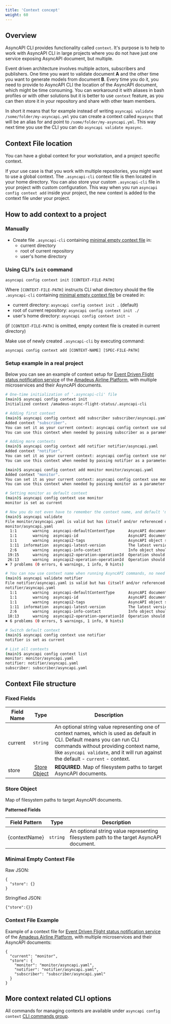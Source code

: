 ```yaml
---
title: 'Context concept'
weight: 60
---
```


## Overview

AsyncAPI CLI provides functionality called `context`. It's purpose is to help to work with AsyncAPI CLI in large projects where you do not have just one service exposing AsyncAPI document, but multiple.

Event driven architecture involves multiple actors, subscribers and publishers. One time you want to validate document **A** and the other time you want to generate models from document **B**. Every time you do it, you need to provide to AsyncAPI CLI the location of the AsyncAPI document, which might be time consuming. You can workaround it with aliases in bash profiles or with other solutions but it is better to use `context` feature, as you can then store it in your repository and share with other team members.

In short it means that for example instead of writing `asyncapi validate /some/folder/my-asyncapi.yml` you can create a context called `myasync` that will be an alias for and point to `/some/folder/my-asyncapi.yml`. This way next time you use the CLI you can do `asyncapi validate myasync`.

## Context File location

You can have a global context for your workstation, and a project specific context.

If your use case is that you work with multiple repositories, you might want to use a global context. The `.asyncapi-cli` context file is then located in your home directory. You can also store your custom `.asyncapi-cli` file in your project with custom configuration. This way when you run `asyncapi config context add` inside your project, the new context is added to the context file under your project.

## How to add context to a project

### Manually
  - Create file `.asyncapi-cli` containing [minimal empty context file](#minimalEmptyContextFile) in:
    - current directory
    - root of current repository
    - user's home directory

### Using CLI's `init` command

`asyncapi config context init [CONTEXT-FILE-PATH]`

Where `[CONTEXT-FILE-PATH]` instructs CLI what directory should the file `.asyncapi-cli` containing [minimal empty context file](#minimalEmptyContextFile) be created in:
  - current directory: `asyncapi config context init .` (default)
  - root of current repository: `asyncapi config context init ./`
  - user's home directory: `asyncapi config context init ~`
  
(if `[CONTEXT-FILE-PATH]` is omitted, empty context file is created in current directory)

Make use of newly created `.asyncapi-cli` by executing command:

`asyncapi config context add [CONTEXT-NAME] [SPEC-FILE-PATH]`

### Setup example in a real project

Below you can see an example of context setup for [Event Driven Flight status notification service](https://github.com/amadeus4dev-examples/amadeus-async-flight-status/tree/ff433b6d320a3a6a2499976cbf0782353bc57c16) of the [Amadeus Airline Platform](https://amadeus.com/en/industries/airlines/airline-platform), with multiple microservices and their AsyncAPI documents.

```bash
# One-time initialization of '.asyncapi-cli' file
(main)$ asyncapi config context init
Initialized context /amadeus-async-flight-status/.asyncapi-cli

# Adding first context
(main)$ asyncapi config context add subscriber subscriber/asyncapi.yaml
Added context "subscriber".
You can set it as your current context: asyncapi config context use subscriber
You can use this context when needed by passing subscriber as a parameter: asyncapi validate subscriber

# Adding more contexts
(main)$ asyncapi config context add notifier notifier/asyncapi.yaml
Added context "notifier".
You can set it as your current context: asyncapi config context use notifier
You can use this context when needed by passing notifier as a parameter: asyncapi validate notifier

(main)$ asyncapi config context add monitor monitor/asyncapi.yaml
Added context "monitor".
You can set it as your current context: asyncapi config context use monitor
You can use this context when needed by passing monitor as a parameter: asyncapi validate monitor

# Setting monitor as default context
(main)$ asyncapi config context use monitor
monitor is set as current

# Now you do not even have to remember the context name, and default 'monitor/asyncapi.yaml' will be validated
(main)$ asyncapi validate
File monitor/asyncapi.yaml is valid but has (itself and/or referenced documents) governance issues.
monitor/asyncapi.yaml
  1:1       warning  asyncapi-defaultContentType      AsyncAPI document should have "defaultContentType" field.
  1:1       warning  asyncapi-id                      AsyncAPI document should have "id" field.
  1:1       warning  asyncapi2-tags                   AsyncAPI object should have non-empty "tags" array.
  1:11  information  asyncapi-latest-version          The latest version of AsyncAPi is not used. It is recommended update to the "2.6.0" version.  asyncapi
  2:6       warning  asyncapi-info-contact            Info object should have "contact" object.                                                     info
 19:15      warning  asyncapi2-operation-operationId  Operation should have an "operationId" field defined.                                         channels.flight/update.subscribe
 26:13      warning  asyncapi2-operation-operationId  Operation should have an "operationId" field defined.                                         channels.flight/queue.publish
✖ 7 problems (0 errors, 6 warnings, 1 info, 0 hints)

# You can now use context name when running AsyncAPI commands, no need to remember file location like 'notifier/asyncapi.yaml'
(main)$ asyncapi validate notifier
File notifier/asyncapi.yaml is valid but has (itself and/or referenced documents) governance issues.
notifier/asyncapi.yaml
  1:1       warning  asyncapi-defaultContentType      AsyncAPI document should have "defaultContentType" field.
  1:1       warning  asyncapi-id                      AsyncAPI document should have "id" field.
  1:1       warning  asyncapi2-tags                   AsyncAPI object should have non-empty "tags" array.
  1:11  information  asyncapi-latest-version          The latest version of AsyncAPi is not used. It is recommended update to the "2.6.0" version.  asyncapi
  2:6       warning  asyncapi-info-contact            Info object should have "contact" object.                                                     info
 18:13      warning  asyncapi2-operation-operationId  Operation should have an "operationId" field defined.                                         channels.flight/update.publish
✖ 6 problems (0 errors, 5 warnings, 1 info, 0 hints)

# Switch default context 
(main)$ asyncapi config context use notifier
notifier is set as current

# List all contexts
(main)$ asyncapi config context list
monitor: monitor/asyncapi.yaml
notifier: notifier/asyncapi.yaml
subscriber: subscriber/asyncapi.yaml
```

## Context File structure

### Fixed Fields

Field Name | Type | Description
---|:---:|---
current | `string` | An optional string value representing one of context names, which is used as default in CLI. Default means you can run CLI commands without providing context name, like `asyncapi validate`, and it will run against the default - `current` - context.
store | [Store Object](#storeObject) | **REQUIRED**. Map of filesystem paths to target AsyncAPI documents.

### <a name="storeObject"></a>Store Object

Map of filesystem paths to target AsyncAPI documents.

**Patterned Fields**

Field Pattern | Type | Description
---|:---:|---
\{contextName\} | `string` | An optional string value representing filesystem path to the target AsyncAPI document.

### <a name="minimalEmptyContextFile"></a>Minimal Empty Context File
Raw JSON:
```
{
  "store": {}
}
```
Stringified JSON:
```
{"store":{}}
```

### Context File Example

Example of a context file for [Event Driven Flight status notification service](https://github.com/amadeus4dev-examples/amadeus-async-flight-status/tree/ff433b6d320a3a6a2499976cbf0782353bc57c16) of the [Amadeus Airline Platform](https://amadeus.com/en/industries/airlines/airline-platform), with multiple microservices and their AsyncAPI documents:
```
{
  "current": "monitor",
  "store": {
    "monitor": "monitor/asyncapi.yaml",
    "notifier": "notifier/asyncapi.yaml",
    "subscriber": "subscriber/asyncapi.yaml"
  }
}
```

## More context related CLI options

All commands for managing contexts are available under `asyncapi config context` [CLI commands group](usage#asyncapi-config-context).
